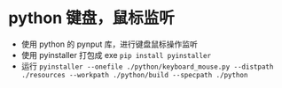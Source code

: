 # python 键盘，鼠标监听

- 使用 python 的 pynput 库，进行键盘鼠标操作监听
- 使用 pyinstaller 打包成 exe `pip install pyinstaller`
- 运行 `pyinstaller --onefile ./python/keyboard_mouse.py --distpath ./resources --workpath ./python/build --specpath ./python`
